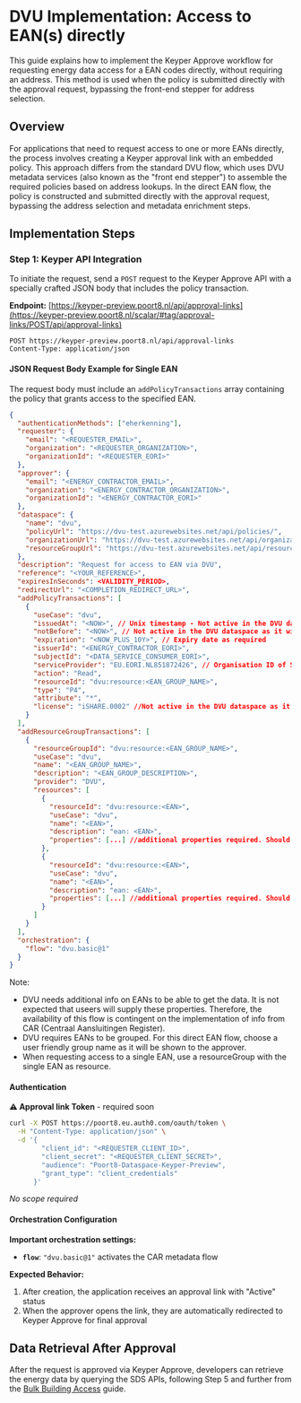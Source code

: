 # DVU Implementation: Access to EAN(s) directly

This guide explains how to implement the Keyper Approve workflow for requesting energy data access for a EAN codes directly, without requiring an address. This method is used when the policy is submitted directly with the approval request, bypassing the front-end stepper for address selection.

## Overview

For applications that need to request access to one or more EANs directly, the process involves creating a Keyper approval link with an embedded policy. This approach differs from the standard DVU flow, which uses DVU metadata services (also known as the "front end stepper") to assemble the required policies based on address lookups. In the direct EAN flow, the policy is constructed and submitted directly with the approval request, bypassing the address selection and metadata enrichment steps.

## Implementation Steps

### Step 1: Keyper API Integration

To initiate the request, send a `POST` request to the Keyper Approve API with a specially crafted JSON body that includes the policy transaction.

**Endpoint:** [https://keyper-preview.poort8.nl/api/approval-links](https://keyper-preview.poort8.nl/scalar/#tag/approval-links/POST/api/approval-links)

```http
POST https://keyper-preview.poort8.nl/api/approval-links
Content-Type: application/json
```

#### JSON Request Body Example for Single EAN

The request body must include an `addPolicyTransactions` array containing the policy that grants access to the specified EAN.

```json
{
  "authenticationMethods": ["eherkenning"],
  "requester": {
    "email": "<REQUESTER_EMAIL>",
    "organization": "<REQUESTER_ORGANIZATION>",
    "organizationId": "<REQUESTER_EORI>"
  },
  "approver": {
    "email": "<ENERGY_CONTRACTOR_EMAIL>",
    "organization": "<ENERGY_CONTRACTOR_ORGANIZATION>",
    "organizationId": "<ENERGY_CONTRACTOR_EORI>"
  },
  "dataspace": {
    "name": "dvu",
    "policyUrl": "https://dvu-test.azurewebsites.net/api/policies/",
    "organizationUrl": "https://dvu-test.azurewebsites.net/api/organization-registry/__ORGANIZATIONID__",
    "resourceGroupUrl": "https://dvu-test.azurewebsites.net/api/resourcegroups/"
  },
  "description": "Request for access to EAN via DVU",
  "reference": "<YOUR_REFERENCE>",
  "expiresInSeconds": <VALIDITY_PERIOD>,
  "redirectUrl": "<COMPLETION_REDIRECT_URL>",
  "addPolicyTransactions": [
    {
      "useCase": "dvu",
      "issuedAt": "<NOW>", // Unix timestamp - Not active in the DVU dataspace as it will always default to NOW
      "notBefore": "<NOW>", // Not active in the DVU dataspace as it will always default to NOW
      "expiration": "<NOW_PLUS_10Y>", // Expiry date as required
      "issuerId": "<ENERGY_CONTRACTOR_EORI>",
      "subjectId": "<DATA_SERVICE_CONSUMER_EORI>",
      "serviceProvider": "EU.EORI.NL851872426", // Organisation ID of SDS
      "action": "Read",
      "resourceId": "dvu:resource:<EAN_GROUP_NAME>",
      "type": "P4",
      "attribute": "*",
      "license": "iSHARE.0002" //Not active in the DVU dataspace as it will always default to iSHARE.0002
    }
  ],
  "addResourceGroupTransactions": [
    {
      "resourceGroupId": "dvu:resource:<EAN_GROUP_NAME>",
      "useCase": "dvu",
      "name": "<EAN_GROUP_NAME>",
      "description": "<EAN_GROUP_DESCRIPTION>",
      "provider": "DVU",
      "resources": [
        {
          "resourceId": "dvu:resource:<EAN>",
          "useCase": "dvu",
          "name": "<EAN>",
          "description": "ean: <EAN>",
          "properties": [...] //additional properties required. Should be supplied by CAR-connection when available
        },
        {
          "resourceId": "dvu:resource:<EAN>",
          "useCase": "dvu",
          "name": "<EAN>",
          "description": "ean: <EAN>",
          "properties": [...] //additional properties required. Should be supplied by CAR-connection when available
        }
      ]
    }
  ],
  "orchestration": {
    "flow": "dvu.basic@1"
  }
}
```

Note:
- DVU needs additional info on EANs to be able to get the data. It is not expected that useers will supply these properties. Therefore, the availability of this flow is contingent on the implementation of info from CAR (Centraal Aansluitingen Register).
- DVU requires EANs to be grouped. For this direct EAN flow, choose a user friendly group name as it will be shown to the approver.
- When requesting access to a single EAN, use a resourceGroup with the single EAN as resource.

#### **Authentication**

**⚠️ Approval link Token** - required soon

```bash
curl -X POST https://poort8.eu.auth0.com/oauth/token \
  -H "Content-Type: application/json" \
  -d '{
        "client_id": "<REQUESTER_CLIENT_ID>",
        "client_secret": "<REQUESTER_CLIENT_SECRET>",
        "audience": "Poort8-Dataspace-Keyper-Preview",
        "grant_type": "client_credentials"
      }'
```

*No scope required*

#### Orchestration Configuration

**Important orchestration settings:**
- **`flow`**: `"dvu.basic@1"` activates the CAR metadata flow

**Expected Behavior:**
1. After creation, the application receives an approval link with "Active" status
2. When the approver opens the link, they are automatically redirected to Keyper Approve for final approval

## Data Retrieval After Approval

After the request is approved via Keyper Approve, developers can retrieve the energy data by querying the SDS APIs, following Step 5 and further from the [Bulk Building Access](bulk-buildings.md) guide.